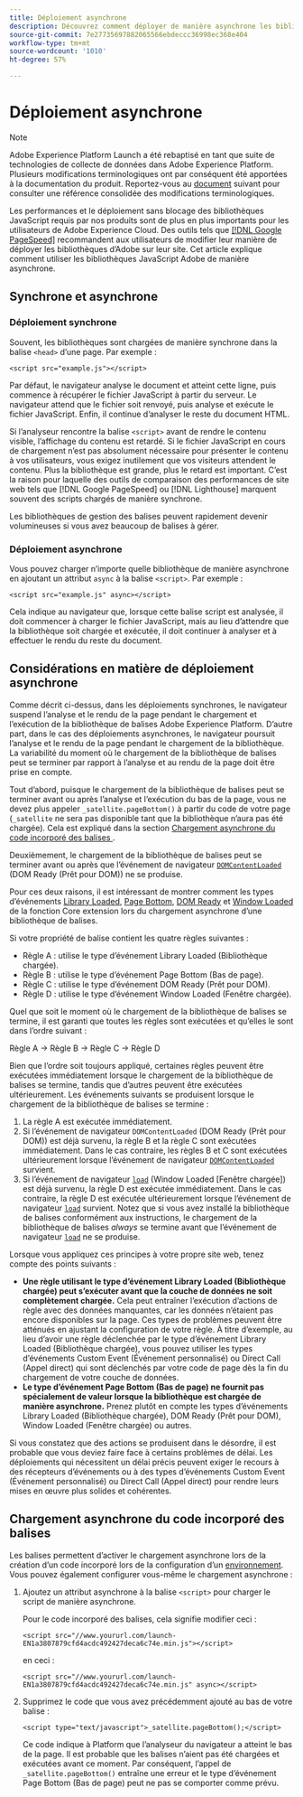 ```yaml
---
title: Déploiement asynchrone
description: Découvrez comment déployer de manière asynchrone les bibliothèques de balises Adobe Experience Platform sur votre site web.
source-git-commit: 7e27735697882065566ebdeccc36998ec368e404
workflow-type: tm+mt
source-wordcount: '1010'
ht-degree: 57%

---
```


# Déploiement asynchrone

>[!NOTE]
>
>Adobe Experience Platform Launch a été rebaptisé en tant que suite de technologies de collecte de données dans Adobe Experience Platform. Plusieurs modifications terminologiques ont par conséquent été apportées à la documentation du produit. Reportez-vous au [document](../../term-updates.md) suivant pour consulter une référence consolidée des modifications terminologiques.

Les performances et le déploiement sans blocage des bibliothèques JavaScript requis par nos produits sont de plus en plus importants pour les utilisateurs de Adobe Experience Cloud. Des outils tels que [[!DNL Google PageSpeed]](https://developers.google.com/speed/pagespeed/insights/) recommandent aux utilisateurs de modifier leur manière de déployer les bibliothèques d’Adobe sur leur site. Cet article explique comment utiliser les bibliothèques JavaScript Adobe de manière asynchrone.

## Synchrone et asynchrone

### Déploiement synchrone

Souvent, les bibliothèques sont chargées de manière synchrone dans la balise `<head>` d’une page. Par exemple :

```markup
<script src="example.js"></script>
```

Par défaut, le navigateur analyse le document et atteint cette ligne, puis commence à récupérer le fichier JavaScript à partir du serveur. Le navigateur attend que le fichier soit renvoyé, puis analyse et exécute le fichier JavaScript. Enfin, il continue d’analyser le reste du document HTML.

Si l’analyseur rencontre la balise `<script>` avant de rendre le contenu visible, l’affichage du contenu est retardé. Si le fichier JavaScript en cours de chargement n’est pas absolument nécessaire pour présenter le contenu à vos utilisateurs, vous exigez inutilement que vos visiteurs attendent le contenu. Plus la bibliothèque est grande, plus le retard est important. C’est la raison pour laquelle des outils de comparaison des performances de site web tels que [!DNL Google PageSpeed] ou [!DNL Lighthouse] marquent souvent des scripts chargés de manière synchrone.

Les bibliothèques de gestion des balises peuvent rapidement devenir volumineuses si vous avez beaucoup de balises à gérer.

### Déploiement asynchrone

Vous pouvez charger n’importe quelle bibliothèque de manière asynchrone en ajoutant un attribut `async` à la balise `<script>`. Par exemple :

```markup
<script src="example.js" async></script>
```

Cela indique au navigateur que, lorsque cette balise script est analysée, il doit commencer à charger le fichier JavaScript, mais au lieu d’attendre que la bibliothèque soit chargée et exécutée, il doit continuer à analyser et à effectuer le rendu du reste du document.

## Considérations en matière de déploiement asynchrone

Comme décrit ci-dessus, dans les déploiements synchrones, le navigateur suspend l’analyse et le rendu de la page pendant le chargement et l’exécution de la bibliothèque de balises Adobe Experience Platform. D’autre part, dans le cas des déploiements asynchrones, le navigateur poursuit l’analyse et le rendu de la page pendant le chargement de la bibliothèque. La variabilité du moment où le chargement de la bibliothèque de balises peut se terminer par rapport à l’analyse et au rendu de la page doit être prise en compte.

Tout d’abord, puisque le chargement de la bibliothèque de balises peut se terminer avant ou après l’analyse et l’exécution du bas de la page, vous ne devez plus appeler `_satellite.pageBottom()` à partir du code de votre page (`_satellite` ne sera pas disponible tant que la bibliothèque n’aura pas été chargée). Cela est expliqué dans la section [Chargement asynchrone du code incorporé des balises ](#loading-the-tags-embed-code-asynchronously).

Deuxièmement, le chargement de la bibliothèque de balises peut se terminer avant ou après que l’événement de navigateur [`DOMContentLoaded`](https://developer.mozilla.org/fr-FR/docs/Web/Events/DOMContentLoaded) (DOM Ready (Prêt pour DOM)) ne se produise.

Pour ces deux raisons, il est intéressant de montrer comment les types d’événements [Library Loaded](../../extensions/web/core/overview.md#library-loaded-page-top), [Page Bottom](../../extensions/web/core/overview.md#page-bottom), [DOM Ready](../../extensions/web/core/overview.md#page-bottom) et [Window Loaded](../../extensions/web/core/overview.md#window-loaded) de la fonction Core extension lors du chargement asynchrone d’une bibliothèque de balises.

Si votre propriété de balise contient les quatre règles suivantes :

* Règle A : utilise le type d’événement Library Loaded (Bibliothèque chargée).
* Règle B : utilise le type d’événement Page Bottom (Bas de page).
* Règle C : utilise le type d’événement DOM Ready (Prêt pour DOM).
* Règle D : utilise le type d’événement Window Loaded (Fenêtre chargée).

Quel que soit le moment où le chargement de la bibliothèque de balises se termine, il est garanti que toutes les règles sont exécutées et qu’elles le sont dans l’ordre suivant :

Règle A → Règle B → Règle C → Règle D

Bien que l’ordre soit toujours appliqué, certaines règles peuvent être exécutées immédiatement lorsque le chargement de la bibliothèque de balises se termine, tandis que d’autres peuvent être exécutées ultérieurement. Les événements suivants se produisent lorsque le chargement de la bibliothèque de balises se termine :

1. La règle A est exécutée immédiatement.
1. Si l’événement de navigateur `DOMContentLoaded` (DOM Ready (Prêt pour DOM)) est déjà survenu, la règle B et la règle C sont exécutées immédiatement. Dans le cas contraire, les règles B et C sont exécutées ultérieurement lorsque l’événement de navigateur [`DOMContentLoaded`](https://developer.mozilla.org/en-US/docs/Web/Events/DOMContentLoaded) survient.
1. Si l’événement de navigateur [`load`](https://developer.mozilla.org/fr-FR/docs/Web/Events/load) (Window Loaded [Fenêtre chargée]) est déjà survenu, la règle D est exécutée immédiatement. Dans le cas contraire, la règle D est exécutée ultérieurement lorsque l’événement de navigateur [`load`](https://developer.mozilla.org/en-US/docs/Web/Events/load) survient. Notez que si vous avez installé la bibliothèque de balises conformément aux instructions, le chargement de la bibliothèque de balises *always* se termine avant que l’événement de navigateur [`load`](https://developer.mozilla.org/en-US/docs/Web/Events/load) ne se produise.

Lorsque vous appliquez ces principes à votre propre site web, tenez compte des points suivants :

* **Une règle utilisant le type d’événement Library Loaded (Bibliothèque chargée) peut s’exécuter avant que la couche de données ne soit complètement chargée.** Cela peut entraîner l’exécution d’actions de règle avec des données manquantes, car les données n’étaient pas encore disponibles sur la page. Ces types de problèmes peuvent être atténués en ajustant la configuration de votre règle. À titre d’exemple, au lieu d’avoir une règle déclenchée par le type d’événement Library Loaded (Bibliothèque chargée), vous pouvez utiliser les types d’événements Custom Event (Événement personnalisé) ou Direct Call (Appel direct) qui sont déclenchés par votre code de page dès la fin du chargement de votre couche de données.
* **Le type d’événement Page Bottom (Bas de page) ne fournit pas spécialement de valeur lorsque la bibliothèque est chargée de manière asynchrone.** Prenez plutôt en compte les types d’événements Library Loaded (Bibliothèque chargée), DOM Ready (Prêt pour DOM), Window Loaded (Fenêtre chargée) ou autres.

Si vous constatez que des actions se produisent dans le désordre, il est probable que vous deviez faire face à certains problèmes de délai. Les déploiements qui nécessitent un délai précis peuvent exiger le recours à des récepteurs d’événements ou à des types d’événements Custom Event (Événement personnalisé) ou Direct Call (Appel direct) pour rendre leurs mises en œuvre plus solides et cohérentes.

## Chargement asynchrone du code incorporé des balises

Les balises permettent d’activer le chargement asynchrone lors de la création d’un code incorporé lors de la configuration d’un [environnement](../publishing/environments.md). Vous pouvez également configurer vous-même le chargement asynchrone :

1. Ajoutez un attribut asynchrone à la balise `<script>` pour charger le script de manière asynchrone.

   Pour le code incorporé des balises, cela signifie modifier ceci :

   ```markup
   <script src="//www.yoururl.com/launch-EN1a3807879cfd4acdc492427deca6c74e.min.js"></script>
   ```

   en ceci :

   ```markup
   <script src="//www.yoururl.com/launch-EN1a3807879cfd4acdc492427deca6c74e.min.js" async></script>
   ```

1. Supprimez le code que vous avez précédemment ajouté au bas de votre balise :

   ```markup
   <script type="text/javascript">_satellite.pageBottom();</script>
   ```

   Ce code indique à Platform que l’analyseur du navigateur a atteint le bas de la page. Il est probable que les balises n’aient pas été chargées et exécutées avant ce moment. Par conséquent, l’appel de `_satellite.pageBottom()` entraîne une erreur et le type d’événement Page Bottom (Bas de page) peut ne pas se comporter comme prévu.
